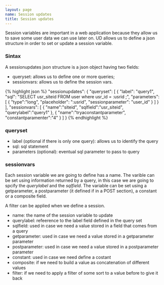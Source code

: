 ```yaml
---
layout: page
name: Session updates
title: Session updates
---
```


Session variables are important in a web application because they allow us to save some user data we can use later on.
UD allows us to define a json structure in order to set or update a session variable.

### Sintax

A sessionupdates json structure is a json object having two fields:

* queryset: allows us to define one or more queries;
* sessionvars: allows us to define the session vars.

{% highlight json %}
"sessionupdates": {
  "queryset": [
    {
      "label": "query1",
      "sql": "SELECT usr_siteid FROM user where usr_id = :usrid ;",
      "parameters":[
        { "type":"long", "placeholder": ":usrid", "sessionparameter": "user_id" }
      ]
    }
  ],
  "sessionvars": [
    { "name":"siteid", "sqlfield":"usr_siteid", "querylabel":"query1" },
    { "name":"tryaconstantparameter", "constantparamenter":"4" }
  ]
}
{% endhighlight %}

### queryset

* label (optional if there is only one query): allows us to identify the query
* sql: sql statement
* parameters (optional): eventual sql parameter to pass to query

### sessionvars

Each session variable we are going to define has a name. The varible can be set using information returned by a query, in this case we are going to spcify the *querylabel* and the *sqlfield*. The variable can be set using a getparameter, a postparameter (it defined if in a POST section), a constant or a composite field.

A filter can be applied when we define a session.

* name: the name of the session variable to update
* querylabel: refeerence to the label field defined in the query set
* sqlfield: used in case we need a value stored in a field that comes from a query
* getparameter: used in case we need a value stored in a getparameter parameter
* postparameter: used in case we need a value stored in a postparameter parameter
* constant: used in case we need define a costant
* composite: if we need to build a value as concatenation of different values
* filter: if we need to apply a filter of some sort to a value before to give it back


